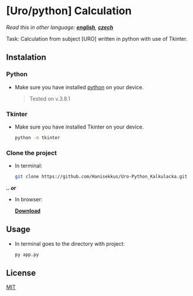 # [Uro/python] Calculation

*Read this in other language: [**english**](https://github.com/Hanisekkus/Uro-Python_Kalkulacka), [**czech**](https://github.com/Hanisekkus/Uro-Python_Kalkulacka/blob/master/README.cz.md)*

Task: Calculation from subject [URO] written in python with use of Tkinter.

## Instalation

### Python
* Make sure you have installed [python](https://www.python.org/downloads/) on your device.
 
  > Tested on v.3.8.1

### Tkinter
* Make sure you have installed Tkinter on your device.
 
  ```bash
  python -m tkinter
  ```

### Clone the project
* In terminal:

   ```bash
   git clone https://github.com/Hanisekkus/Uro-Python_Kalkulacka.git
   ```

**_.. or_** 
* In browser:

   [**Download**](https://github.com/Hanisekkus/Uro-Python_Kalkulacka/archive/master.zip)

## Usage

* In terminal goes to the directory with project:

   ```bash
   py app.py
   ```

## License
[MIT](https://choosealicense.com/licenses/mit/)
